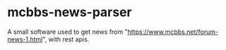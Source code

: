 # mcbbs-news-parser
A small software used to get news from "https://www.mcbbs.net/forum-news-1.html", with rest apis.

